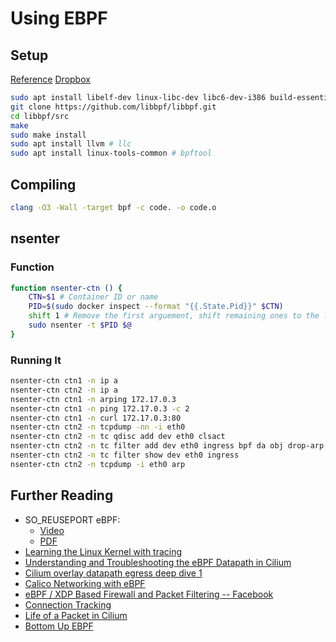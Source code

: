 # Using EBPF

## Setup

[Reference](https://arthurchiao.art/blog/firewalling-with-bpf-xdp/)
[Dropbox](https://paper.dropbox.com/doc/BPF-Setup--BUI003bDeTGlJlnYEQpGj9ipAg-haT7cbcjpOdR8mKn9FKTr)

```bash
sudo apt install libelf-dev linux-libc-dev libc6-dev-i386 build-essential build-essential # gcc-multilib linux-tools-$(uname -r) linux-headers-$(uname -r) linux-headers-generic linux-tools-common linux-tools-generic
git clone https://github.com/libbpf/libbpf.git
cd libbpf/src
make
sudo make install
sudo apt install llvm # llc
sudo apt install linux-tools-common # bpftool
```

## Compiling

```bash
clang -O3 -Wall -target bpf -c code. -o code.o
```

## nsenter

### Function

```bash
function nsenter-ctn () {
    CTN=$1 # Container ID or name
    PID=$(sudo docker inspect --format "{{.State.Pid}}" $CTN)
    shift 1 # Remove the first arguement, shift remaining ones to the left
    sudo nsenter -t $PID $@
}
```

### Running It

```bash
nsenter-ctn ctn1 -n ip a
nsenter-ctn ctn2 -n ip a
nsenter-ctn ctn1 -n arping 172.17.0.3
nsenter-ctn ctn1 -n ping 172.17.0.3 -c 2
nsenter-ctn ctn1 -n curl 172.17.0.3:80
nsenter-ctn ctn2 -n tcpdump -nn -i eth0
nsenter-ctn ctn2 -n tc qdisc add dev eth0 clsact
nsenter-ctn ctn2 -n tc filter add dev eth0 ingress bpf da obj drop-arp.o sec ingress
nsenter-ctn ctn2 -n tc filter show dev eth0 ingress
nsenter-ctn ctn2 -n tcpdump -i eth0 arp
```

## Further Reading

- SO_REUSEPORT eBPF:
    - [Video](https://www.youtube.com/watch?v=CgB7JpSL5cs&t=8212s)
    - [PDF](https://linuxplumbersconf.org/event/11/contributions/946/attachments/783/1472/Socket_migration_for_SO_REUSEPORT.pdf)
- [Learning the Linux Kernel with tracing](https://www.youtube.com/watch?v=JRyrhsx-L5Y&t=710s)
- [Understanding and Troubleshooting the eBPF Datapath in Cilium](https://www.youtube.com/watch?v=Kmm8Hl57WDU&t=760s)
- [Cilium overlay datapath egress deep dive 1](https://www.youtube.com/watch?v=Ocy2pFhNFfE)
- [Calico Networking with eBPF](https://www.youtube.com/watch?v=KHMnC3kj3Js)
- [eBPF / XDP Based Firewall and Packet Filtering -- Facebook](https://www.youtube.com/watch?v=XpBzEq1MwI8)
- [Connection Tracking](https://arthurchiao.art/blog/conntrack-design-and-implementation/)
- [Life of a Packet in Cilium](https://arthurchiao.art/blog/cilium-life-of-a-packet-pod-to-service/)
- [Bottom Up EBPF](https://medium.com/@phylake/bottom-up-ebpf-d7ca9cbe8321)

